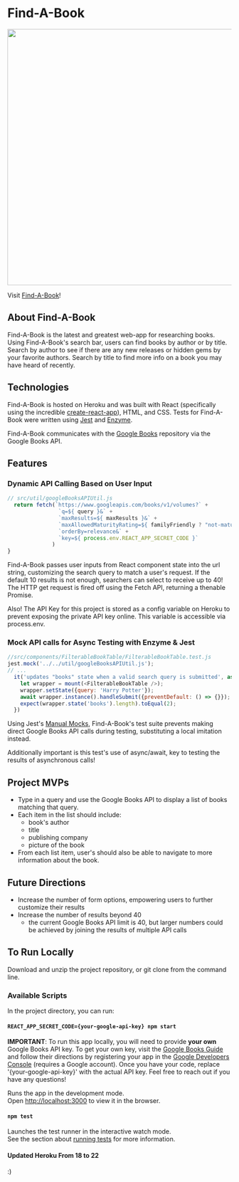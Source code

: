 # Find-A-Book

<p align=center>
    <img src='https://user-images.githubusercontent.com/43548466/60144651-35ca1900-9791-11e9-9f01-a82474208e30.gif' style="width:60vw;"/>
</p>

Visit [Find-A-Book](https://find-a-book.herokuapp.com/)!

## About Find-A-Book
Find-A-Book is the latest and greatest web-app for researching books. Using Find-A-Book's search bar, users can find books by author or by title. Search by author to see if there are any new releases or hidden gems by your favorite authors. Search by title to find more info on a book you may have heard of recently.

## Technologies
Find-A-Book is hosted on Heroku and was built with React (specifically using the incredible [create-react-app](https://github.com/facebook/create-react-app)), HTML, and CSS. Tests for Find-A-Book were written using [Jest](https://jestjs.io/) and [Enzyme](https://airbnb.io/enzyme/).

Find-A-Book communicates with the [Google Books](https://developers.google.com/books/) repository via the Google Books API.

## Features

### Dynamic API Calling Based on User Input
```javascript
// src/util/googleBooksAPIUtil.js
  return fetch(`https://www.googleapis.com/books/v1/volumes?` +
                `q=${ query }&` +
                `maxResults=${ maxResults }&` +
                `maxAllowedMaturityRating=${ familyFriendly ? "not-mature" : "mature" }&` +
                `orderBy=relevance&` +
                `key=${ process.env.REACT_APP_SECRET_CODE }`
              )
}
```
Find-A-Book passes user inputs from React component state into the url string, customizing the search query to match a user's request. If the default 10 results is not enough, searchers can select to receive up to 40! The HTTP get request is fired off using the Fetch API, returning a thenable Promise.

Also! The API Key for this project is stored as a config variable on Heroku to prevent exposing the private API key online. This variable is accessible via process.env.

### Mock API calls for Async Testing with Enzyme & Jest

```javascript
//src/components/FilterableBookTable/FilterableBookTable.test.js
jest.mock('../../util/googleBooksAPIUtil.js');
// ...
  it('updates "books" state when a valid search query is submitted', async() => {
    let wrapper = mount(<FilterableBookTable />);
    wrapper.setState({query: 'Harry Potter'});
    await wrapper.instance().handleSubmit({preventDefault: () => {}});
    expect(wrapper.state('books').length).toEqual(2);
  })
```
Using Jest's [Manual Mocks](https://jestjs.io/docs/en/manual-mocks), Find-A-Book's test suite prevents making direct Google Books API calls during testing, substituting a local imitation instead. 

Additionally important is this test's use of async/await, key to testing the results of asynchronous calls!

## Project MVPs

- Type in a query and use the Google Books API to display a list of books matching that query.
- Each item in the list should include:
    - book's author
    - title
    - publishing company
    - picture of the book
- From each list item, user's should also be able to navigate to more information about the book.

## Future Directions
- Increase the number of form options, empowering users to further customize their results 
- Increase the number of results beyond 40 
    - the current Google Books API limit is 40, but larger numbers could be achieved by joining the results of multiple API calls

## To Run Locally

Download and unzip the project repository, or git clone from the command line.

### Available Scripts

In the project directory, you can run:

#### `REACT_APP_SECRET_CODE={your-google-api-key} npm start`
**IMPORTANT**: To run this app locally, you will need to provide **your own** Google Books API key. To get your own key, visit the [Google Books Guide](https://developers.google.com/books/docs/v1/using#auth) and follow their directions by registering your app in the [Google Developers Console](https://console.developers.google.com/apis/dashboard) (requires a Google account). Once you have your code, replace '{your-google-api-key}' with the actual API key. Feel free to reach out if you have any questions!

Runs the app in the development mode.<br>
Open [http://localhost:3000](http://localhost:3000) to view it in the browser.

#### `npm test`

Launches the test runner in the interactive watch mode.<br>
See the section about [running tests](https://facebook.github.io/create-react-app/docs/running-tests) for more information.

#### Updated Heroku From 18 to 22
:)
